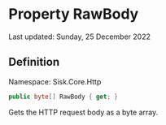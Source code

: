 # Property RawBody
Last updated: Sunday, 25 December 2022

## Definition
Namespace: Sisk.Core.Http

```csharp
public byte[] RawBody { get; }
```

Gets the HTTP request body as a byte array.

